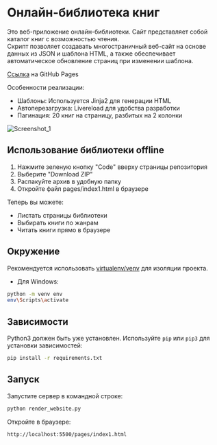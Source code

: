 # Онлайн-библиотека книг

Это веб-приложение онлайн-библиотеки. Сайт представляет собой каталог книг с возможностью чтения.  
Скрипт позволяет создавать многостраничный веб-сайт на основе данных из JSON и шаблона HTML, а также обеспечивает автоматическое обновление страниц при изменении шаблона.

[Ссылка](https://yanix2x2.github.io/books-library/pages/index1.html) на GitHub Pages

Особенности реализации:  

* Шаблоны: Используется Jinja2 для генерации HTML
* Автоперезагрузка: Livereload для удобства разработки
* Пагинация: 20 книг на страницу, разбитых на 2 колонки

![Screenshot_1](https://github.com/user-attachments/assets/49137776-fd14-4145-a0af-446b66650d6e)

## Использование библиотеки offline

1. Нажмите зеленую кнопку "Code" вверху страницы репозитория
2. Выберите "Download ZIP"
3. Распакуйте архив в удобную папку
4. Откройте файл pages/index1.html в браузере

Теперь вы можете:

* Листать страницы библиотеки
* Выбирать книги по жанрам
* Читать книги прямо в браузере

## Окружение
Рекомендуется использовать [virtualenv/venv](https://docs.python.org/3.13/library/venv.html) для изоляции проекта.

* Для Windows:
```bash
python -m venv env
env\Scripts\activate
```

## Зависимости
Python3 должен быть уже установлен. Используйте `pip` или `pip3` для установки зависимостей:
```bash
pip install -r requirements.txt
```

## Запуск
Запустите сервер в командной строке:
```bash
python render_website.py
```
Откройте в браузере:
```text
http://localhost:5500/pages/index1.html
```
